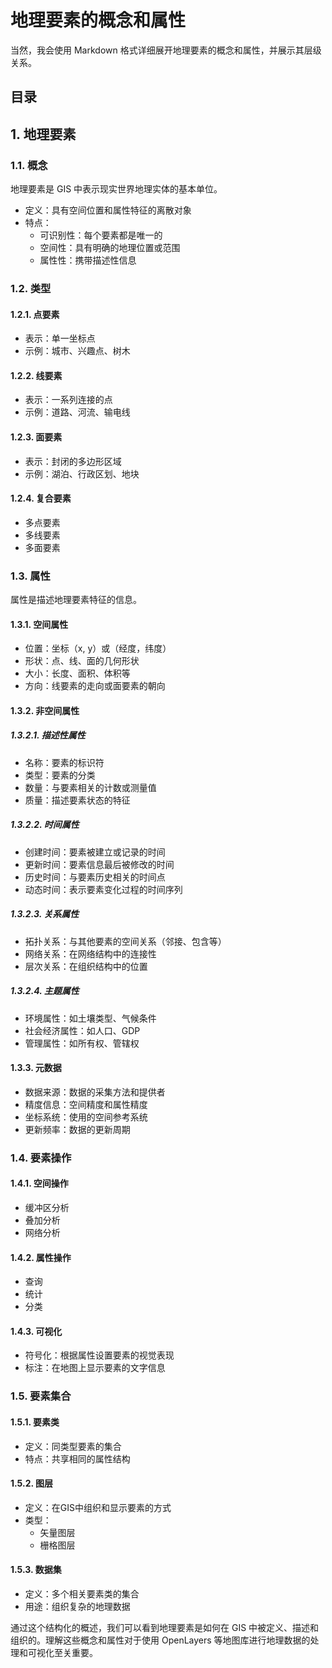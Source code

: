 
# 地理要素的概念和属性

当然，我会使用 Markdown 格式详细展开地理要素的概念和属性，并展示其层级关系。


## 目录
<!-- toc -->
 ## 1. 地理要素 

### 1.1. 概念

地理要素是 GIS 中表示现实世界地理实体的基本单位。

- 定义：具有空间位置和属性特征的离散对象
- 特点：
  - 可识别性：每个要素都是唯一的
  - 空间性：具有明确的地理位置或范围
  - 属性性：携带描述性信息

### 1.2. 类型

#### 1.2.1. 点要素
- 表示：单一坐标点
- 示例：城市、兴趣点、树木

#### 1.2.2. 线要素
- 表示：一系列连接的点
- 示例：道路、河流、输电线

#### 1.2.3. 面要素
- 表示：封闭的多边形区域
- 示例：湖泊、行政区划、地块

#### 1.2.4. 复合要素
- 多点要素
- 多线要素
- 多面要素

### 1.3. 属性

属性是描述地理要素特征的信息。

#### 1.3.1. 空间属性
- 位置：坐标（x, y）或（经度，纬度）
- 形状：点、线、面的几何形状
- 大小：长度、面积、体积等
- 方向：线要素的走向或面要素的朝向

#### 1.3.2. 非空间属性

##### 1.3.2.1. 描述性属性
- 名称：要素的标识符
- 类型：要素的分类
- 数量：与要素相关的计数或测量值
- 质量：描述要素状态的特征

##### 1.3.2.2. 时间属性
- 创建时间：要素被建立或记录的时间
- 更新时间：要素信息最后被修改的时间
- 历史时间：与要素历史相关的时间点
- 动态时间：表示要素变化过程的时间序列

##### 1.3.2.3. 关系属性
- 拓扑关系：与其他要素的空间关系（邻接、包含等）
- 网络关系：在网络结构中的连接性
- 层次关系：在组织结构中的位置

##### 1.3.2.4. 主题属性
- 环境属性：如土壤类型、气候条件
- 社会经济属性：如人口、GDP
- 管理属性：如所有权、管辖权

#### 1.3.3. 元数据

- 数据来源：数据的采集方法和提供者
- 精度信息：空间精度和属性精度
- 坐标系统：使用的空间参考系统
- 更新频率：数据的更新周期

### 1.4. 要素操作

#### 1.4.1. 空间操作

- 缓冲区分析
- 叠加分析
- 网络分析

#### 1.4.2. 属性操作

- 查询
- 统计
- 分类

#### 1.4.3. 可视化

- 符号化：根据属性设置要素的视觉表现
- 标注：在地图上显示要素的文字信息

### 1.5. 要素集合

#### 1.5.1. 要素类

- 定义：同类型要素的集合
- 特点：共享相同的属性结构

#### 1.5.2. 图层
- 定义：在GIS中组织和显示要素的方式
- 类型：
  - 矢量图层
  - 栅格图层

#### 1.5.3. 数据集
- 定义：多个相关要素类的集合
- 用途：组织复杂的地理数据

通过这个结构化的概述，我们可以看到地理要素是如何在 GIS 中被定义、描述和组织的。理解这些概念和属性对于使用 OpenLayers 等地图库进行地理数据的处理和可视化至关重要。